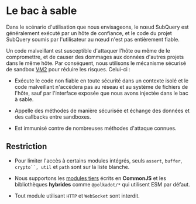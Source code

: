 # Le bac à sable

Dans le scénario d'utilisation que nous envisageons, le nœud SubQuery est généralement exécuté par un hôte de confiance, et le code du projet SubQuery soumis par l'utilisateur au nœud n'est pas entièrement fiable.

Un code malveillant est susceptible d'attaquer l'hôte ou même de le compromettre, et de causer des dommages aux données d'autres projets dans le même hôte. Par conséquent, nous utilisons le mécanisme sécurisé de sandbox [VM2](https://www.npmjs.com/package/vm2) pour réduire les risques. Celui-ci :

- Exécute le code non fiable en toute sécurité dans un contexte isolé et le code malveillant n'accèdera pas au réseau et au système de fichiers de l'hôte, sauf par l'interface exposée que nous avons injectée dans le bac à sable.

- Appelle des méthodes de manière sécurisée et échange des données et des callbacks entre sandboxes.

- Est immunisé contre de nombreuses méthodes d'attaque connues.

## Restriction

- Pour limiter l'accès à certains modules intégrés, seuls `assert`, `buffer`, `crypto``, util` et `path` sont sur la liste blanche.

- Nous supportons les [modules tiers](../create/mapping/polkadot.md#third-party-libraries) écrits en **CommonJS** et les bibliothèques **hybrides** comme `@polkadot/*` qui utilisent ESM par défaut.

- Tout module utilisant `HTTP` et `WebSocket` sont interdit.
